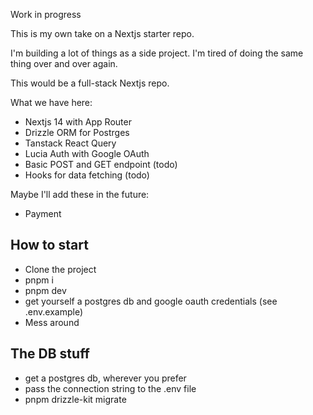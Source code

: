 Work in progress

This is my own take on a Nextjs starter repo.

I'm building a lot of things as a side project. I'm tired of doing the same thing over and over again.

This would be a full-stack Nextjs repo.

What we have here:

- Nextjs 14 with App Router
- Drizzle ORM for Postrges
- Tanstack React Query
- Lucia Auth with Google OAuth
- Basic POST and GET endpoint (todo)
- Hooks for data fetching (todo)

Maybe I'll add these in the future:

- Payment

## How to start

- Clone the project
- pnpm i
- pnpm dev
- get yourself a postgres db and google oauth credentials (see .env.example)
- Mess around

## The DB stuff

- get a postgres db, wherever you prefer
- pass the connection string to the .env file
- pnpm drizzle-kit migrate

